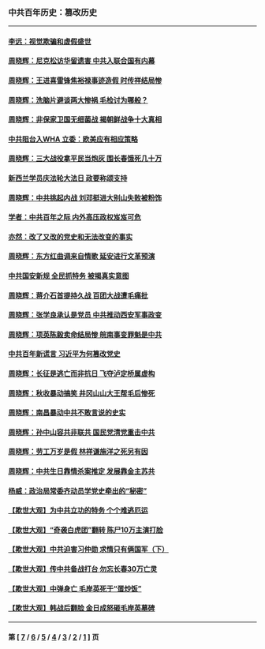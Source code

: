 ### 中共百年历史：篡改历史
---
#### [李远：视觉欺骗和虚假盛世](../../pages/nf1176115/n12993376.md?06120430) 
#### [周晓辉：尼克松访华留遗害 中共入联合国有内幕](../../pages/nf1176115/n12991422.md?06120430) 
#### [周晓辉：王进喜雷锋焦裕禄事迹造假 时传祥结局惨](../../pages/nf1176115/n12985497.md?06120430) 
#### [周晓辉：洗脑片避谈两大惨祸 毛检讨为哪般？](../../pages/nf1176115/n12971285.md?06120430) 
#### [周晓辉：非保家卫国无细菌战 揭朝鲜战争十大真相](../../pages/nf1176115/n12954161.md?06120430) 
#### [中共阻台入WHA 立委：欧美应有相应策略](../../pages/nf1176115/n12939343.md?06120430) 
#### [周晓辉：三大战役拿平民当炮灰 围长春饿死几十万](../../pages/nf1176115/n12934921.md?06120430) 
#### [新西兰学员庆法轮大法日 政要称颂支持](../../pages/nf1176115/n12932715.md?06120430) 
#### [周晓辉：中共挑起内战 刘邓挺进大别山失败被粉饰](../../pages/nf1176115/n12929004.md?06120430) 
#### [学者：中共百年之际 内外高压政权岌岌可危](../../pages/nf1176115/n12925426.md?06120430) 
#### [亦然：改了又改的党史和无法改变的事实](../../pages/nf1176115/n12919443.md?06120430) 
#### [周晓辉：东方红曲调来自情歌 延安进行文革预演](../../pages/nf1176115/n12914429.md?06120430) 
#### [中共国安新规 全民抓特务 被揭真实意图](../../pages/nf1176115/n12911615.md?06120430) 
#### [周晓辉：蒋介石首提持久战 百团大战遭毛痛批](../../pages/nf1176115/n12909231.md?06120430) 
#### [周晓辉：张学良承认是党员 中共推动西安军事政变](../../pages/nf1176115/n12903066.md?06120430) 
#### [周晓辉：项英陈毅卖命结局惨 皖南事变罪魁是中共](../../pages/nf1176115/n12898534.md?06120430) 
#### [中共百年新谎言 习近平为何篡改党史](../../pages/nf1176115/n12895950.md?06120430) 
#### [周晓辉：长征是逃亡而非抗日 飞夺泸定桥属虚构](../../pages/nf1176115/n12893665.md?06120430) 
#### [周晓辉：秋收暴动搞笑 井冈山山大王帮毛后惨死](../../pages/nf1176115/n12875008.md?06120430) 
#### [周晓辉：南昌暴动中共不敢言说的史实](../../pages/nf1176115/n12872653.md?06120430) 
#### [周晓辉：孙中山容共非联共 国民党清党重击中共](../../pages/nf1176115/n12867724.md?06120430) 
#### [周晓辉：劳工万岁是假 林祥谦施洋之死另有因](../../pages/nf1176115/n12864511.md?06120430) 
#### [周晓辉：中共生日靠情杀案推定 发展靠金主苏共](../../pages/nf1176115/n12859637.md?06120430) 
#### [杨威：政治局常委齐动员学党史牵出的“秘密”](../../pages/nf1176115/n12764642.md?06120430) 
#### [【欺世大观】为中共立功的特务 个个难逃厄运](../../pages/nf1176115/n12552518.md?06120430) 
#### [【欺世大观】“奇袭白虎团”翻转 陈尸10万主演打脸](../../pages/nf1176115/n12545304.md?06120430) 
#### [【欺世大观】中共迫害习仲勋 求情只有俩国军（下）](../../pages/nf1176115/n12521463.md?06120430) 
#### [【欺世大观】传中共备战打台 勿忘长春30万亡灵](../../pages/nf1176115/n12532173.md?06120430) 
#### [【欺世大观】中弹身亡 毛岸英死于“蛋炒饭”](../../pages/nf1176115/n12512160.md?06120430) 
#### [【欺世大观】韩战后翻脸 金日成怒砸毛岸英墓碑](../../pages/nf1176115/n12498735.md?06120430) 

---
#### 第 [ [7](./7.md?06120430) / [6](./6.md?06120430) / [5](./5.md?06120430) / [4](./4.md?06120430) / [3](./3.md?06120430) / [2](./2.md?06120430) / [1](./1.md?06120430) ] 页

